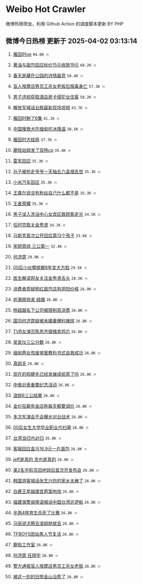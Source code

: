 # Weibo Hot Crawler 



微博热榜爬虫，利用 Github Action 的调度脚本更新 BY PHP 


## 微博今日热榜 更新于 2025-04-02 03:13:14 
1. [雁回时oe](https://s.weibo.com/weibo?q=%23%E9%9B%81%E5%9B%9E%E6%97%B6oe%23&t=31&band_rank=1&Refer=top) `94.0K 🔥` 

1. [黄油与面包回应标价15元收款19元](https://s.weibo.com/weibo?q=%23%E9%BB%84%E6%B2%B9%E4%B8%8E%E9%9D%A2%E5%8C%85%E5%9B%9E%E5%BA%94%E6%A0%87%E4%BB%B715%E5%85%83%E6%94%B6%E6%AC%BE19%E5%85%83%23&t=31&band_rank=2&Refer=top) `68.2K 🔥` 

1. [春天是藏在公园的诗情画意](https://s.weibo.com/weibo?q=%23%E6%98%A5%E5%A4%A9%E6%98%AF%E8%97%8F%E5%9C%A8%E5%85%AC%E5%9B%AD%E7%9A%84%E8%AF%97%E6%83%85%E7%94%BB%E6%84%8F%23&t=31&band_rank=3&Refer=top) `58.4K 🔥` 

1. [盲人按摩店男员工杀女老板后服毒身亡](https://s.weibo.com/weibo?q=%23%E7%9B%B2%E4%BA%BA%E6%8C%89%E6%91%A9%E5%BA%97%E7%94%B7%E5%91%98%E5%B7%A5%E6%9D%80%E5%A5%B3%E8%80%81%E6%9D%BF%E5%90%8E%E6%9C%8D%E6%AF%92%E8%BA%AB%E4%BA%A1%23&t=31&band_rank=4&Refer=top) `57.3K 🔥` 

1. [男子违规获取酒店房卡侵犯女住客](https://s.weibo.com/weibo?q=%23%E7%94%B7%E5%AD%90%E8%BF%9D%E8%A7%84%E8%8E%B7%E5%8F%96%E9%85%92%E5%BA%97%E6%88%BF%E5%8D%A1%E4%BE%B5%E7%8A%AF%E5%A5%B3%E4%BD%8F%E5%AE%A2%23&t=31&band_rank=5&Refer=top) `50.2K 🔥` 

1. [解放军喊话台舰最新现场视频](https://s.weibo.com/weibo?q=%23%E8%A7%A3%E6%94%BE%E5%86%9B%E5%96%8A%E8%AF%9D%E5%8F%B0%E8%88%B0%E6%9C%80%E6%96%B0%E7%8E%B0%E5%9C%BA%E8%A7%86%E9%A2%91%23&t=31&band_rank=6&Refer=top) `43.7K 🔥` 

1. [雁回时删了6集](https://s.weibo.com/weibo?q=%E9%9B%81%E5%9B%9E%E6%97%B6%E5%88%A0%E4%BA%866%E9%9B%86&t=31&band_rank=7&Refer=top) `41.1K 🔥` 

1. [中国搜救犬在缅甸吃冰降温](https://s.weibo.com/weibo?q=%23%E4%B8%AD%E5%9B%BD%E6%90%9C%E6%95%91%E7%8A%AC%E5%9C%A8%E7%BC%85%E7%94%B8%E5%90%83%E5%86%B0%E9%99%8D%E6%B8%A9%23&t=31&band_rank=8&Refer=top) `38.5K 🔥` 

1. [雁回时大结局](https://s.weibo.com/weibo?q=%E9%9B%81%E5%9B%9E%E6%97%B6%E5%A4%A7%E7%BB%93%E5%B1%80&t=31&band_rank=9&Refer=top) `37.7K 🔥` 

1. [鹿晗站姐发了双杨cp](https://s.weibo.com/weibo?q=%23%E9%B9%BF%E6%99%97%E7%AB%99%E5%A7%90%E5%8F%91%E4%BA%86%E5%8F%8C%E6%9D%A8cp%23&t=31&band_rank=10&Refer=top) `35.4K 🔥` 

1. [雷军回应](https://s.weibo.com/weibo?q=%E9%9B%B7%E5%86%9B%E5%9B%9E%E5%BA%94&t=31&band_rank=11&Refer=top) `35.3K 🔥` 

1. [孙子被抢走爷爷一天抽五六盒烟去世](https://s.weibo.com/weibo?q=%23%E5%AD%99%E5%AD%90%E8%A2%AB%E6%8A%A2%E8%B5%B0%E7%88%B7%E7%88%B7%E4%B8%80%E5%A4%A9%E6%8A%BD%E4%BA%94%E5%85%AD%E7%9B%92%E7%83%9F%E5%8E%BB%E4%B8%96%23&t=31&band_rank=12&Refer=top) `35.3K 🔥` 

1. [小米汽车回应](https://s.weibo.com/weibo?q=%E5%B0%8F%E7%B1%B3%E6%B1%BD%E8%BD%A6%E5%9B%9E%E5%BA%94&t=31&band_rank=13&Refer=top) `35.3K 🔥` 

1. [王嘉尔说没有粉丝自己什么都不是](https://s.weibo.com/weibo?q=%23%E7%8E%8B%E5%98%89%E5%B0%94%E8%AF%B4%E6%B2%A1%E6%9C%89%E7%B2%89%E4%B8%9D%E8%87%AA%E5%B7%B1%E4%BB%80%E4%B9%88%E9%83%BD%E4%B8%8D%E6%98%AF%23&t=31&band_rank=14&Refer=top) `35.3K 🔥` 

1. [王者荣耀](https://s.weibo.com/weibo?q=%E7%8E%8B%E8%80%85%E8%8D%A3%E8%80%80&t=31&band_rank=15&Refer=top) `35.3K 🔥` 

1. [男子误入洗浴中心女宾区致顾客走光](https://s.weibo.com/weibo?q=%23%E7%94%B7%E5%AD%90%E8%AF%AF%E5%85%A5%E6%B4%97%E6%B5%B4%E4%B8%AD%E5%BF%83%E5%A5%B3%E5%AE%BE%E5%8C%BA%E8%87%B4%E9%A1%BE%E5%AE%A2%E8%B5%B0%E5%85%89%23&t=31&band_rank=16&Refer=top) `34.5K 🔥` 

1. [任时完取关金秀贤](https://s.weibo.com/weibo?q=%23%E4%BB%BB%E6%97%B6%E5%AE%8C%E5%8F%96%E5%85%B3%E9%87%91%E7%A7%80%E8%B4%A4%23&t=31&band_rank=17&Refer=top) `34.1K 🔥` 

1. [马斯克首次公开回应第13个孩子](https://s.weibo.com/weibo?q=%23%E9%A9%AC%E6%96%AF%E5%85%8B%E9%A6%96%E6%AC%A1%E5%85%AC%E5%BC%80%E5%9B%9E%E5%BA%94%E7%AC%AC13%E4%B8%AA%E5%AD%A9%E5%AD%90%23&t=31&band_rank=18&Refer=top) `33.6K 🔥` 

1. [宋妍霏组 三公第一](https://s.weibo.com/weibo?q=%E5%AE%8B%E5%A6%8D%E9%9C%8F%E7%BB%84%20%E4%B8%89%E5%85%AC%E7%AC%AC%E4%B8%80&t=31&band_rank=19&Refer=top) `32.4K 🔥` 

1. [何济霆](https://s.weibo.com/weibo?q=%E4%BD%95%E6%B5%8E%E9%9C%86&t=31&band_rank=20&Refer=top) `29.9K 🔥` 

1. [00后小伙嚼槟榔8年变大方脸](https://s.weibo.com/weibo?q=%2300%E5%90%8E%E5%B0%8F%E4%BC%99%E5%9A%BC%E6%A7%9F%E6%A6%948%E5%B9%B4%E5%8F%98%E5%A4%A7%E6%96%B9%E8%84%B8%23&t=31&band_rank=21&Refer=top) `29.5K 🔥` 

1. [医生解读网友关注金秀贤舌头](https://s.weibo.com/weibo?q=%23%E5%8C%BB%E7%94%9F%E8%A7%A3%E8%AF%BB%E7%BD%91%E5%8F%8B%E5%85%B3%E6%B3%A8%E9%87%91%E7%A7%80%E8%B4%A4%E8%88%8C%E5%A4%B4%23&t=31&band_rank=22&Refer=top) `28.5K 🔥` 

1. [消费者质疑网红面包店有阴阳价格](https://s.weibo.com/weibo?q=%23%E6%B6%88%E8%B4%B9%E8%80%85%E8%B4%A8%E7%96%91%E7%BD%91%E7%BA%A2%E9%9D%A2%E5%8C%85%E5%BA%97%E6%9C%89%E9%98%B4%E9%98%B3%E4%BB%B7%E6%A0%BC%23&t=31&band_rank=23&Refer=top) `26.9K 🔥` 

1. [听潮阁徐来 结婚](https://s.weibo.com/weibo?q=%E5%90%AC%E6%BD%AE%E9%98%81%E5%BE%90%E6%9D%A5%20%E7%BB%93%E5%A9%9A&t=31&band_rank=24&Refer=top) `26.8K 🔥` 

1. [杨超越名下公司被限制高消费](https://s.weibo.com/weibo?q=%23%E6%9D%A8%E8%B6%85%E8%B6%8A%E5%90%8D%E4%B8%8B%E5%85%AC%E5%8F%B8%E8%A2%AB%E9%99%90%E5%88%B6%E9%AB%98%E6%B6%88%E8%B4%B9%23&t=31&band_rank=25&Refer=top) `26.8K 🔥` 

1. [国羽何济霆疑被未婚妻爆料赌球](https://s.weibo.com/weibo?q=%23%E5%9B%BD%E7%BE%BD%E4%BD%95%E6%B5%8E%E9%9C%86%E7%96%91%E8%A2%AB%E6%9C%AA%E5%A9%9A%E5%A6%BB%E7%88%86%E6%96%99%E8%B5%8C%E7%90%83%23&t=31&band_rank=26&Refer=top) `26.8K 🔥` 

1. [TVB女演员陈思齐摆摊卖鸡爪](https://s.weibo.com/weibo?q=%23TVB%E5%A5%B3%E6%BC%94%E5%91%98%E9%99%88%E6%80%9D%E9%BD%90%E6%91%86%E6%91%8A%E5%8D%96%E9%B8%A1%E7%88%AA%23&t=31&band_rank=27&Refer=top) `26.8K 🔥` 

1. [吴宣仪三公分数](https://s.weibo.com/weibo?q=%E5%90%B4%E5%AE%A3%E4%BB%AA%E4%B8%89%E5%85%AC%E5%88%86%E6%95%B0&t=31&band_rank=28&Refer=top) `26.8K 🔥` 

1. [缅甸两女孩废墟里教科书式自救成功](https://s.weibo.com/weibo?q=%23%E7%BC%85%E7%94%B8%E4%B8%A4%E5%A5%B3%E5%AD%A9%E5%BA%9F%E5%A2%9F%E9%87%8C%E6%95%99%E7%A7%91%E4%B9%A6%E5%BC%8F%E8%87%AA%E6%95%91%E6%88%90%E5%8A%9F%23&t=31&band_rank=29&Refer=top) `26.8K 🔥` 

1. [真姐夫](https://s.weibo.com/weibo?q=%E7%9C%9F%E5%A7%90%E5%A4%AB&t=31&band_rank=30&Refer=top) `26.8K 🔥` 

1. [现在的假睫毛已经发展成纸质了吗](https://s.weibo.com/weibo?q=%23%E7%8E%B0%E5%9C%A8%E7%9A%84%E5%81%87%E7%9D%AB%E6%AF%9B%E5%B7%B2%E7%BB%8F%E5%8F%91%E5%B1%95%E6%88%90%E7%BA%B8%E8%B4%A8%E4%BA%86%E5%90%97%23&t=31&band_rank=31&Refer=top) `26.8K 🔥` 

1. [中俄对表重要纪念活动](https://s.weibo.com/weibo?q=%23%E4%B8%AD%E4%BF%84%E5%AF%B9%E8%A1%A8%E9%87%8D%E8%A6%81%E7%BA%AA%E5%BF%B5%E6%B4%BB%E5%8A%A8%23&t=31&band_rank=32&Refer=top) `26.8K 🔥` 

1. [浪姐6三公结果](https://s.weibo.com/weibo?q=%23%E6%B5%AA%E5%A7%906%E4%B8%89%E5%85%AC%E7%BB%93%E6%9E%9C%23&t=31&band_rank=33&Refer=top) `26.8K 🔥` 

1. [金价狂飙有金店称每天都要调价](https://s.weibo.com/weibo?q=%23%E9%87%91%E4%BB%B7%E7%8B%82%E9%A3%99%E6%9C%89%E9%87%91%E5%BA%97%E7%A7%B0%E6%AF%8F%E5%A4%A9%E9%83%BD%E8%A6%81%E8%B0%83%E4%BB%B7%23&t=31&band_rank=34&Refer=top) `26.8K 🔥` 

1. [多次军演会不会曝光对台战术](https://s.weibo.com/weibo?q=%23%E5%A4%9A%E6%AC%A1%E5%86%9B%E6%BC%94%E4%BC%9A%E4%B8%8D%E4%BC%9A%E6%9B%9D%E5%85%89%E5%AF%B9%E5%8F%B0%E6%88%98%E6%9C%AF%23&t=31&band_rank=35&Refer=top) `26.8K 🔥` 

1. [00后女生大学毕业职业代扫墓](https://s.weibo.com/weibo?q=%2300%E5%90%8E%E5%A5%B3%E7%94%9F%E5%A4%A7%E5%AD%A6%E6%AF%95%E4%B8%9A%E8%81%8C%E4%B8%9A%E4%BB%A3%E6%89%AB%E5%A2%93%23&t=31&band_rank=36&Refer=top) `26.8K 🔥` 

1. [台湾当归也必归](https://s.weibo.com/weibo?q=%23%E5%8F%B0%E6%B9%BE%E5%BD%93%E5%BD%92%E4%B9%9F%E5%BF%85%E5%BD%92%23&t=31&band_rank=37&Refer=top) `26.8K 🔥` 

1. [客服回应盒马16.9元一片面包](https://s.weibo.com/weibo?q=%23%E5%AE%A2%E6%9C%8D%E5%9B%9E%E5%BA%94%E7%9B%92%E9%A9%AC16.9%E5%85%83%E4%B8%80%E7%89%87%E9%9D%A2%E5%8C%85%23&t=31&band_rank=38&Refer=top) `26.8K 🔥` 

1. [jeff是真的 贪也是真的](https://s.weibo.com/weibo?q=jeff%E6%98%AF%E7%9C%9F%E7%9A%84%20%E8%B4%AA%E4%B9%9F%E6%98%AF%E7%9C%9F%E7%9A%84&t=31&band_rank=39&Refer=top) `26.8K 🔥` 

1. [美2名宇航员回地球后首次开发布会](https://s.weibo.com/weibo?q=%23%E7%BE%8E2%E5%90%8D%E5%AE%87%E8%88%AA%E5%91%98%E5%9B%9E%E5%9C%B0%E7%90%83%E5%90%8E%E9%A6%96%E6%AC%A1%E5%BC%80%E5%8F%91%E5%B8%83%E4%BC%9A%23&t=31&band_rank=40&Refer=top) `26.8K 🔥` 

1. [韩国游客喊话张艺兴你的家乡太棒了](https://s.weibo.com/weibo?q=%23%E9%9F%A9%E5%9B%BD%E6%B8%B8%E5%AE%A2%E5%96%8A%E8%AF%9D%E5%BC%A0%E8%89%BA%E5%85%B4%E4%BD%A0%E7%9A%84%E5%AE%B6%E4%B9%A1%E5%A4%AA%E6%A3%92%E4%BA%86%23&t=31&band_rank=41&Refer=top) `26.8K 🔥` 

1. [白鹿王星越唐宫奇案吻戏](https://s.weibo.com/weibo?q=%23%E7%99%BD%E9%B9%BF%E7%8E%8B%E6%98%9F%E8%B6%8A%E5%94%90%E5%AE%AB%E5%A5%87%E6%A1%88%E5%90%BB%E6%88%8F%23&t=31&band_rank=42&Refer=top) `26.8K 🔥` 

1. [福建海警闽南语喊话中国台湾巡逻船](https://s.weibo.com/weibo?q=%23%E7%A6%8F%E5%BB%BA%E6%B5%B7%E8%AD%A6%E9%97%BD%E5%8D%97%E8%AF%AD%E5%96%8A%E8%AF%9D%E4%B8%AD%E5%9B%BD%E5%8F%B0%E6%B9%BE%E5%B7%A1%E9%80%BB%E8%88%B9%23&t=31&band_rank=43&Refer=top) `26.8K 🔥` 

1. [半熟4体育生杀死了比赛](https://s.weibo.com/weibo?q=%E5%8D%8A%E7%86%9F4%E4%BD%93%E8%82%B2%E7%94%9F%E6%9D%80%E6%AD%BB%E4%BA%86%E6%AF%94%E8%B5%9B&t=31&band_rank=44&Refer=top) `26.8K 🔥` 

1. [马丽说沈腾去浪姐她就去](https://s.weibo.com/weibo?q=%23%E9%A9%AC%E4%B8%BD%E8%AF%B4%E6%B2%88%E8%85%BE%E5%8E%BB%E6%B5%AA%E5%A7%90%E5%A5%B9%E5%B0%B1%E5%8E%BB%23&t=31&band_rank=45&Refer=top) `26.8K 🔥` 

1. [TFBOYS团站愚人节复活](https://s.weibo.com/weibo?q=%23TFBOYS%E5%9B%A2%E7%AB%99%E6%84%9A%E4%BA%BA%E8%8A%82%E5%A4%8D%E6%B4%BB%23&t=31&band_rank=46&Refer=top) `26.8K 🔥` 

1. [鹿晗工怍室](https://s.weibo.com/weibo?q=%E9%B9%BF%E6%99%97%E5%B7%A5%E6%80%8D%E5%AE%A4&t=31&band_rank=47&Refer=top) `26.8K 🔥` 

1. [何济霆 任翔宇](https://s.weibo.com/weibo?q=%E4%BD%95%E6%B5%8E%E9%9C%86%20%E4%BB%BB%E7%BF%94%E5%AE%87&t=31&band_rank=48&Refer=top) `26.8K 🔥` 

1. [警方通报盲人按摩店男员工杀女老板](https://s.weibo.com/weibo?q=%23%E8%AD%A6%E6%96%B9%E9%80%9A%E6%8A%A5%E7%9B%B2%E4%BA%BA%E6%8C%89%E6%91%A9%E5%BA%97%E7%94%B7%E5%91%98%E5%B7%A5%E6%9D%80%E5%A5%B3%E8%80%81%E6%9D%BF%23&t=31&band_rank=49&Refer=top) `26.8K 🔥` 

1. [被这一刻的日照金山治愈了](https://s.weibo.com/weibo?q=%23%E8%A2%AB%E8%BF%99%E4%B8%80%E5%88%BB%E7%9A%84%E6%97%A5%E7%85%A7%E9%87%91%E5%B1%B1%E6%B2%BB%E6%84%88%E4%BA%86%23&t=31&band_rank=50&Refer=top) `26.8K 🔥` 

